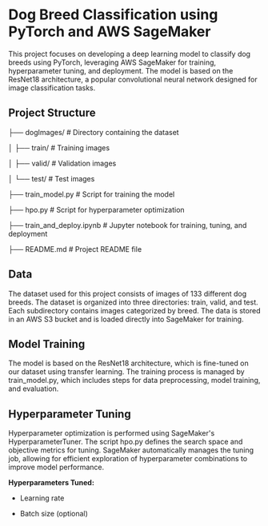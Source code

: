# Dog Breed Classification using PyTorch and AWS SageMaker

This project focuses on developing a deep learning model to classify dog breeds using PyTorch, leveraging AWS SageMaker for training, hyperparameter tuning, and deployment. The model is based on the ResNet18 architecture, a popular convolutional neural network designed for image classification tasks.

## Project Structure

├── dogImages/                    # Directory containing the dataset

│   ├── train/                    # Training images

│   ├── valid/                    # Validation images

│   └── test/                     # Test images

├── train_model.py                # Script for training the model

├── hpo.py                        # Script for hyperparameter optimization

├── train_and_deploy.ipynb        # Jupyter notebook for training, tuning, and deployment

├── README.md                     # Project README file


## Data
The dataset used for this project consists of images of 133 different dog breeds. The dataset is organized into three directories: train, valid, and test. Each subdirectory contains images categorized by breed. The data is stored in an AWS S3 bucket and is loaded directly into SageMaker for training.


## Model Training
The model is based on the ResNet18 architecture, which is fine-tuned on our dataset using transfer learning. The training process is managed by train_model.py, which includes steps for data preprocessing, model training, and evaluation.


## Hyperparameter Tuning
Hyperparameter optimization is performed using SageMaker's HyperparameterTuner. The script hpo.py defines the search space and objective metrics for tuning. SageMaker automatically manages the tuning job, allowing for efficient exploration of hyperparameter combinations to improve model performance.

**Hyperparameters Tuned:**
  
- Learning rate
  
- Batch size (optional)
